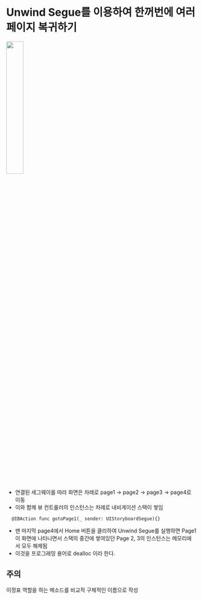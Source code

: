 # Unwind Segue를 이용하여 한꺼번에 여러 페이지 복귀하기


<img width="30%" src="https://user-images.githubusercontent.com/39071796/127450898-7cf0136e-4f4f-4558-ab90-62444a957b5b.gif">

* 연결된 세그웨이를 따라 화면은 차례로 page1 -> page2 -> page3 -> page4로 이동   
* 이와 함께 뷰 컨트롤러의 인스턴스는 차례로 내비게이션 스택이 쌓임   
```
  @IBAction func gotoPage1(_ sender: UIStoryboardSegue){}
```
* 맨 마지막 page4에서 Home 버튼을 클리하여 Unwind Segue를 실행하면 Page1이 화면에 나타나면서 스택의 중간에 쌓여있던 Page 2, 3의 인스턴스는 메모리에서 모두 해제됨   
* 이것을 프로그래밍 용어로 dealloc 이라 한다.

## 주의
  이정표 역할을 하는 메소드를 비교적 구체적인 이름으로 작성
